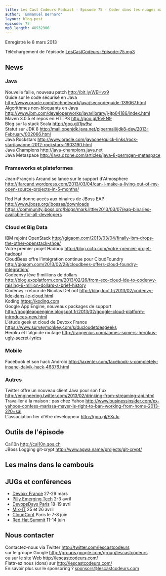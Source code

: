 ```yaml
---
title: Les Cast Codeurs Podcast - Episode 75 - Coder dans les nuages mais pas à la maison
author: 'Emmanuel Bernard'
layout: blog-post
episode: 75
mp3_length: 48932906
---
```

Enregistré le 8 mars 2013

Téléchargement de l'épisode [LesCastCodeurs-Episode-75.mp3](http://traffic.libsyn.com/lescastcodeurs/LesCastCodeurs-Episode-75.mp3)

## News

### Java

Nouvelle faille, nouveau patch <http://bit.ly/WEHvx9>  
Guide sur le code sécurisé en Java <http://www.oracle.com/technetwork/java/seccodeguide-139067.html>  
Algorithmes non-bloquants en Java <http://www.ibm.com/developerworks/java/library/j-jtp04186/index.html>  
Maven 3.0.5 et repos en HTTPS <http://goo.gl/RvFN9>  
Blog sur la stack Scala <http://goo.gl/1jw9w>  
Statut sur JDK 8 <http://mail.openjdk.java.net/pipermail/jdk8-dev/2013-February/002066.html>  
Java Rockstars <http://www.oracle.com/javaone/quick-links/rock-star/javaone-2012-rockstars-1903190.html>  
Java Champions <http://java-champions.java.net>  
Java Metaspace <http://java.dzone.com/articles/java-8-permgen-metaspace>  

### Frameworks et plateformes

Jean-François Arcand se lance sur le support d'Atmosphere <http://jfarcand.wordpress.com/2013/03/04/can-i-make-a-living-out-of-my-open-source-projects-in-5-months/>  

Red Hat donne accès aux binaires de JBoss EAP  
<http://www.jboss.org/jbossas/downloads> <https://community.jboss.org/blogs/mark.little/2013/03/07/eap-binaries-available-for-all-developers>  

### Cloud et Big Data

IBM rejoint OpenStack <http://gigaom.com/2013/03/04/finally-ibm-drops-the-other-openstack-shoe/>  
Votre premier projet Hadoop <http://blog.octo.com/votre-premier-projet-hadoop/>  
CloudBees offre l'intégration continue pour CloudFoundry <http://gigaom.com/2013/02/28/cloudbees-offers-cloud-foundry-integration/>  
Codeenvy lève 9 millions de dollars <http://blog.exoplatform.com/2013/02/26/from-exo-cloud-ide-to-codenvy-raising-9-million-dollars-a-brief-history>  
Codenvy : retour de Nicolas DeLoof <http://blog.loof.fr/2013/02/codenvy-lide-dans-le-cloud.html>  
Koding <https://koding.com>  
Google App Engine, nouveaux packages de support <http://googleappengine.blogspot.fr/2013/02/google-cloud-platform-introduces-new.html>  
L'étude geek et cloud de Devoxx France <https://www.surveymonkey.com/s/ducloudetdesgeeks>  
Heroku et l'algo de routage <http://rapgenius.com/James-somers-herokus-ugly-secret-lyrics>  

### Mobile

Facebook et son hack Android <http://jaxenter.com/facebook-s-completely-insane-dalvik-hack-46376.html>  

### Autres

Twitter offre un nouveau client Java pour son flux <http://engineering.twitter.com/2013/02/drinking-from-streaming-api.html>  
Travailler à la maison : pas chez Yahoo <http://www.businessinsider.com/ex-yahoos-confess-marissa-mayer-is-right-to-ban-working-from-home-2013-2?0=sai>  
L'association fier d'être développeur <http://goo.gl/FXrJu>  

## Outils de l'épisode

Cal10n <http://cal10n.qos.ch>  
JBoss Logging
git-crypt <http://www.agwa.name/projects/git-crypt/>  


## Les mains dans le cambouis

## JUGs et conférences

- [Devoxx France](http://devoxx.fr) 27-29 mars
- [Pilly Emerging Tech](http://phillyemergingtech.com/2013) 2-3 avril  
- [DevopsDays Paris](http://devopsdays.org/events/2013-paris/) 18-19 avril
- [Mix-IT](http://www.mix-it.fr/article/31/breaking-news-mix-it-2013-aura-lieu-les-25-et-26) 25 et 26 avril  
- [CloudConf](http://www.cloudconf.eu) Paris le 7-8 juin
- [Red Hat Summit](http://www.redhat.com/summit/) 11-14 juin

## Nous contacter

Contactez-nous via Twitter <http://twitter.com/lescastcodeurs>  
sur le groupe Google <http://groups.google.com/group/lescastcodeurs>  
ou sur le site Web <http://lescastcodeurs.com/>  
Flattr-ez nous (dons) sur <http://lescastcodeurs.com/>  
En savoir plus sur le sponsoring ? [sponsors@lescastcodeurs.com](mailto:sponsors@lescastcodeurs.com)
